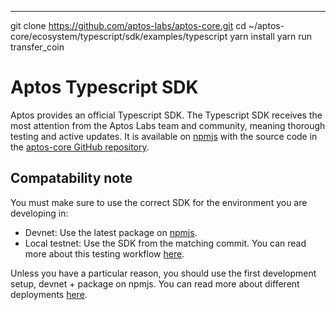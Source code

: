 ---
git clone https://github.com/aptos-labs/aptos-core.git
cd ~/aptos-core/ecosystem/typescript/sdk/examples/typescript
yarn install
yarn run transfer_coin
# Aptos Typescript SDK

Aptos provides an official Typescript SDK. The Typescript SDK receives the most attention from the Aptos Labs team and community, meaning thorough testing and active updates. It is available on [npmjs](https://www.npmjs.com/package/aptos) with the source code in the [aptos-core GitHub repository](https://github.com/aptos-labs/aptos-core/tree/main/ecosystem/typescript/sdk).

## Compatability note
You must make sure to use the correct SDK for the environment you are developing in:

- Devnet: Use the latest package on [npmjs](https://www.npmjs.com/package/aptos).
- Local testnet: Use the SDK from the matching commit. You can read more about this testing workflow [here](/guides/local-testnet-dev-flow).

Unless you have a particular reason, you should use the first development setup, devnet + package on npmjs. You can read more about different deployments [here](/nodes/aptos-deployments).
